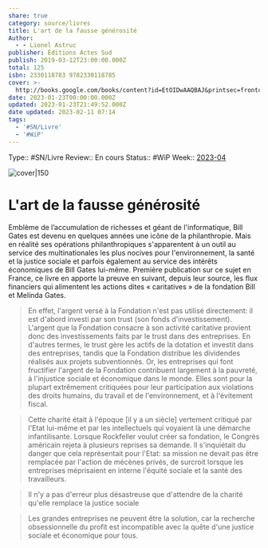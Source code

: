 ```yaml
---
share: true
category: source/livres
title: L'art de la fausse générosité
Author:
  - - Lionel Astruc
publisher: Éditions Actes Sud
publish: 2019-03-12T23:00:00.000Z
total: 125
isbn: 2330118783 9782330118785
cover: >-
  http://books.google.com/books/content?id=EtOIDwAAQBAJ&printsec=frontcover&img=1&zoom=1&edge=curl&source=gbs_api
date: 2023-01-23T00:00:00.000Z
updated: 2023-01-23T21:49:52.000Z
date updated: 2023-02-11 07:14
tags:
  - '#SN/Livre'
  - '#WiP'
---
```


Type:: #SN/Livre
Review:: En cours
Status:: #WiP
Week:: [2023-04](../../week/2023-04.md)

![cover|150](http://books.google.com/books/content?id=EtOIDwAAQBAJ&printsec=frontcover&img=1&zoom=1&edge=curl&source=gbs_api)

# L'art de la fausse générosité

Emblème de l’accumulation de richesses et géant de l'informatique, Bill Gates est devenu en quelques années une icône de la philanthropie. Mais en réalité ses opérations philanthropiques s'apparentent à un outil au service des multinationales les plus nocives pour l'environnement, la santé et la justice sociale et parfois également au service des intérêts économiques de Bill Gates lui-même. Première publication sur ce sujet en France, ce livre en apporte la preuve en suivant, depuis leur source, les flux financiers qui alimentent les actions dites « caritatives » de la fondation Bill et Melinda Gates.

> En effet, l'argent versé à la Fondation n'est pas utilisé directement: il est d'abord investi par son trust (son fonds d'investissement). L'argent que la Fondation consacre à son activité caritative provient donc des investissements faits par le trust dans des entreprises. En d'autres termes, le trust gère les actifs de la dotation et investit dans des entreprises, tandis que la Fondation distribue les dividendes réalisés aux projets subventionnés. Or, les entreprises qui font fructifier l'argent de la Fondation contribuent largement à la pauvreté, à l'injustice sociale et économique dans le monde. Elles sont pour la plupart extrêmement critiquées pour leur participation aux violations des droits humains, du travail et de l'environnement, et à l'évitement fiscal.

> Cette charité était à l'époque [il y a un siècle] vertement critiqué par l'Etat lui-même et par les intellectuels qui voyaient là une démarche infantilisante. Lorsque Rockfeller voulut créer sa fondation, le Congrès américain rejeta à plusieurs reprises sa demande. Il s'inquiétait du danger que cela représentait pour l'Etat: sa mission ne devait pas être remplacée par l'action de mécènes privés, de surcroit lorsque les entreprises méprisaient en interne l'équité sociale et la santé des travailleurs.

> Il n'y a pas d'erreur plus désastreuse que d'attendre de la charité qu'elle remplace la justice sociale

> Les grandes entreprises ne peuvent être la solution, car la recherche obsessionnelle du profit est incompatible avec la quête d'une justice sociale et économique pour tous.

